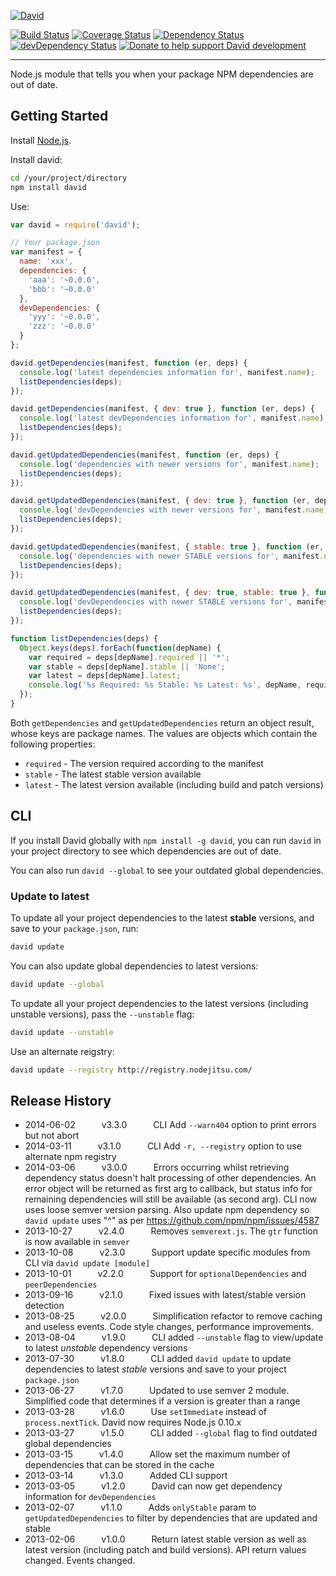 [![David](https://raw.github.com/alanshaw/david-www/master/david.png)](https://david-dm.org/)

[![Build Status](https://img.shields.io/travis/alanshaw/david/master.svg)](https://travis-ci.org/alanshaw/david)
[![Coverage Status](http://img.shields.io/coveralls/alanshaw/david.svg)](https://coveralls.io/r/alanshaw/david?branch=master)
[![Dependency Status](https://david-dm.org/alanshaw/david.svg?theme=shields.io)](https://david-dm.org/alanshaw/david)
[![devDependency Status](https://david-dm.org/alanshaw/david/dev-status.svg?theme=shields.io)](https://david-dm.org/alanshaw/david#info=devDependencies)
[![Donate to help support David development](http://img.shields.io/gittip/_alanshaw.svg)](https://www.gittip.com/_alanshaw/)
___

Node.js module that tells you when your package NPM dependencies are out of date.


## Getting Started

Install [Node.js](http://nodejs.org/).

Install david:

```sh
cd /your/project/directory
npm install david
```

Use:

```javascript
var david = require('david');

// Your package.json
var manifest = {
  name: 'xxx',
  dependencies: {
    'aaa': '~0.0.0',
    'bbb': '~0.0.0'
  },
  devDependencies: {
    'yyy': '~0.0.0',
    'zzz': '~0.0.0'
  }
};

david.getDependencies(manifest, function (er, deps) {
  console.log('latest dependencies information for', manifest.name);
  listDependencies(deps);
});

david.getDependencies(manifest, { dev: true }, function (er, deps) {
  console.log('latest devDependencies information for', manifest.name);
  listDependencies(deps);
});

david.getUpdatedDependencies(manifest, function (er, deps) {
  console.log('dependencies with newer versions for', manifest.name);
  listDependencies(deps);
});

david.getUpdatedDependencies(manifest, { dev: true }, function (er, deps) {
  console.log('devDependencies with newer versions for', manifest.name);
  listDependencies(deps);
});

david.getUpdatedDependencies(manifest, { stable: true }, function (er, deps) {
  console.log('dependencies with newer STABLE versions for', manifest.name);
  listDependencies(deps);
});

david.getUpdatedDependencies(manifest, { dev: true, stable: true }, function (er, deps) {
  console.log('devDependencies with newer STABLE versions for', manifest.name);
  listDependencies(deps);
});

function listDependencies(deps) {
  Object.keys(deps).forEach(function(depName) {
    var required = deps[depName].required || '*';
    var stable = deps[depName].stable || 'None';
    var latest = deps[depName].latest;
    console.log('%s Required: %s Stable: %s Latest: %s', depName, required, stable, latest);
  });
}
```

Both `getDependencies` and `getUpdatedDependencies` return an object result,
whose keys are package names. The values are objects which contain the following properties:

* `required` - The version required according to the manifest
* `stable` - The latest stable version available
* `latest` - The latest version available (including build and patch versions)


## CLI

If you install David globally with `npm install -g david`, you can run `david`
in your project directory to see which dependencies are out of date.

You can also run `david --global` to see your outdated global dependencies.

### Update to latest

To update all your project dependencies to the latest **stable** versions,
and save to your `package.json`, run:

```sh
david update
```

You can also update global dependencies to latest versions:

```sh
david update --global
```

To update all your project dependencies to the latest versions
(including unstable versions), pass the `--unstable` flag:

```sh
david update --unstable
```

Use an alternate reigstry:

```sh
david update --registry http://registry.nodejitsu.com/
```


Release History
---------------

* 2014-06-02   v3.3.0   CLI Add `--warn404` option to print errors but not abort
* 2014-03-11   v3.1.0   CLI Add `-r, --registry` option to use alternate npm registry
* 2014-03-06   v3.0.0   Errors occurring whilst retrieving dependency status doesn't halt processing of other dependencies. An error object will be returned as first arg to callback, but status info for remaining dependencies will still be available (as second arg). CLI now uses loose semver version parsing. Also update npm dependency so `david update` uses "^" as per https://github.com/npm/npm/issues/4587
* 2013-10-27   v2.4.0   Removes `semverext.js`. The `gtr` function is now available in `semver`
* 2013-10-08   v2.3.0   Support update specific modules from CLI via `david update [module]`
* 2013-10-01   v2.2.0   Support for `optionalDependencies` and `peerDependencies`
* 2013-09-16   v2.1.0   Fixed issues with latest/stable version detection
* 2013-08-25   v2.0.0   Simplification refactor to remove caching and useless events. Code style changes, performance improvements.
* 2013-08-04   v1.9.0   CLI added `--unstable` flag to view/update to latest _unstable_ dependency versions
* 2013-07-30   v1.8.0   CLI added `david update` to update dependencies to latest _stable_ versions and save to your project `package.json`
* 2013-06-27   v1.7.0   Updated to use semver 2 module. Simplified code that determines if a version is greater than a range
* 2013-03-28   v1.6.0   Use `setImmediate` instead of `process.nextTick`. David now requires Node.js 0.10.x
* 2013-03-27   v1.5.0   CLI added `--global` flag to find outdated global dependencies
* 2013-03-15   v1.4.0   Allow set the maximum number of dependencies that can be stored in the cache
* 2013-03-14   v1.3.0   Added CLI support
* 2013-03-05   v1.2.0   David can now get dependency information for `devDependencies`
* 2013-02-07   v1.1.0   Adds `onlyStable` param to `getUpdatedDependencies` to filter by dependencies that are updated and stable
* 2013-02-06   v1.0.0   Return latest stable version as well as latest version (including patch and build versions). API return values changed. Events changed.
